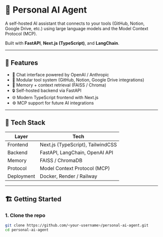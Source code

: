 # 🧠 Personal AI Agent

A self-hosted AI assistant that connects to your tools (GitHub, Notion, Google Drive, etc.) using large language models and the Model Context Protocol (MCP).

Built with **FastAPI**, **Next.js (TypeScript)**, and **LangChain**.

---

## 🚀 Features

- 💬 Chat interface powered by OpenAI / Anthropic
- 🧩 Modular tool system (GitHub, Notion, Google Drive integrations)
- 🧠 Memory + context retrieval (FAISS / Chroma)
- 🔒 Self-hosted backend via FastAPI
- 🌐 Modern TypeScript frontend with Next.js
- ⚙️ MCP support for future AI integrations

---

## 🧰 Tech Stack

| Layer | Tech |
|-------|------|
| Frontend | Next.js (TypeScript), TailwindCSS |
| Backend | FastAPI, LangChain, OpenAI API |
| Memory | FAISS / ChromaDB |
| Protocol | Model Context Protocol (MCP) |
| Deployment | Docker, Render / Railway |

---

## 🏗️ Getting Started

### 1. Clone the repo
```bash
git clone https://github.com/<your-username>/personal-ai-agent.git
cd personal-ai-agent
